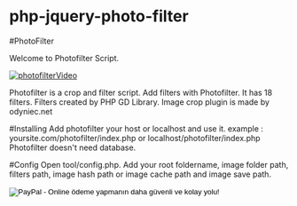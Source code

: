 # php-jquery-photo-filter
#PhotoFilter

Welcome to Photofilter Script. 

[![photofilterVideo](https://i.ytimg.com/vi/iSpFM7Lx-Mo/hqdefault.jpg)](https://www.youtube.com/watch?v=iSpFM7Lx-Mo)


Photofilter is a crop and filter script. 
Add filters with Photofilter. 
It has 18 filters.
Filters created by PHP GD Library.
Image crop plugin is made by odyniec.net

#Installing
Add photofilter your host or localhost and use it.
example : yoursite.com/photofilter/index.php 
or 
localhost/photofilter/index.php
Photofilter doesn't need database.

#Config
Open tool/config.php. Add your root foldername, image folder path, filters path, image hash path or image cache path and image save path.

<form action="https://www.paypal.com/cgi-bin/webscr" method="post" target="_top">
<input type="hidden" name="cmd" value="_s-xclick">
<input type="hidden" name="hosted_button_id" value="6PLX97DJ5JAYE">
<input type="image" src="https://www.paypalobjects.com/tr_TR/i/btn/btn_donate_SM.gif" border="0" name="submit" alt="PayPal - Online ödeme yapmanın daha güvenli ve kolay yolu!">
<img alt="" border="0" src="https://www.paypalobjects.com/tr_TR/i/scr/pixel.gif" width="1" height="1">
</form>
